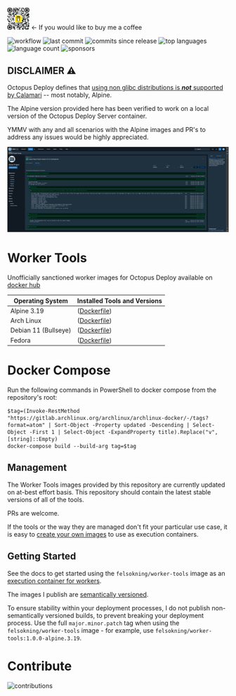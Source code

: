 <img src="./images/bmc_qr.png"  width=10% height=10% alt="Buy Me a Coffee!">  &larr; If you would like to buy me a coffee

![workflow](https://img.shields.io/github/actions/workflow/status/felsokning/worker-tools/docker-build-tag-and-publish.yaml) ![last commit](https://img.shields.io/github/last-commit/felsokning/worker-tools) ![commits since release](https://img.shields.io/github/commits-since/felsokning/worker-tools/latest.svg) ![top languages](https://img.shields.io/github/languages/top/felsokning/worker-tools) ![language count](https://img.shields.io/github/languages/count/felsokning/worker-tools) ![sponsors](https://img.shields.io/github/sponsors/felsokning)

## DISCLAIMER :warning:
Octopus Deploy defines that [using non glibc distributions is _**not**_ supported by Calamari](https://octopus.com/docs/projects/steps/execution-containers-for-workers#supported-linux-distributions) -- most notably, Alpine. 

The Alpine version provided here has been verified to work on a local version of the Octopus Deploy Server container. 

YMMV with any and all scenarios with the Alpine images and PR's to address any issues would be highly appreciated.

![Proof Alpine Works for Script Process](./alpine_proof.png)

# Worker Tools

Unofficially sanctioned worker images for Octopus Deploy available on [docker hub](https://hub.docker.com/r/felsokning/worker-tools)

| Operating System         | Installed Tools and Versions                                                                                                                         |
|--------------------------|------------------------------------------------------------------------------------------------------------------------------------------------------|
| Alpine 3.19              | ([Dockerfile](https://github.com/felsokning/worker-tools/blob/main/Alpine.3.19/Dockerfile))                                                          |
| Arch Linux               | ([Dockerfile](https://github.com/felsokning/worker-tools/blob/main/Arch/Dockerfile))                                                                 |
| Debian 11 (Bullseye)     | ([Dockerfile](https://github.com/felsokning/worker-tools/blob/main/Debian.11/Dockerfile))                                                            |
| Fedora                   | ([Dockerfile](https://github.com/felsokning/worker-tools/blob/main/Fedora/Dockerfile))                                                               |

# Docker Compose

Run the following commands in PowerShell to docker compose from the repository's root:

```
$tag=(Invoke-RestMethod "https://gitlab.archlinux.org/archlinux/archlinux-docker/-/tags?format=atom" | Sort-Object -Property updated -Descending | Select-Object -First 1 | Select-Object -ExpandProperty title).Replace("v", [string]::Empty)
docker-compose build --build-arg tag=$tag
```

## Management

The Worker Tools images provided by this repository are currently updated on at-best effort basis. This repository should contain the latest stable versions of all of the tools.

PRs are welcome. 

If the tools or the way they are managed don't fit your particular use case, it is easy to [create your own images](https://octopus.com/docs/projects/steps/execution-containers-for-workers#which-image) to use as execution containers.

## Getting Started

See the docs to get started using the `felsokning/worker-tools` image as an [execution container for workers](https://octopus.com/docs/deployment-process/execution-containers-for-workers).

The images I publish are [semantically versioned](https://semver.org/). 

To ensure stability within your deployment processes, I do not publish non-semantically versioned builds, to prevent breaking your deployment process. Use the full `major.minor.patch` tag when using the `felsokning/worker-tools` image - for example, use `felsokning/worker-tools:1.0.0-alpine.3.19`. 

# Contribute
![contributions](https://img.shields.io/badge/contributions-welcome-green)
